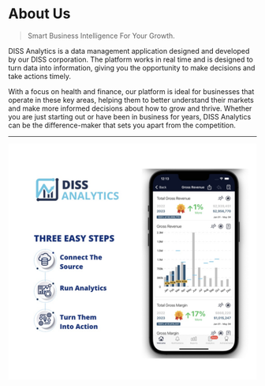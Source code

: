 # About Us

> Smart Business Intelligence For Your Growth.

<p>
	DISS Analytics is a data management application designed and developed by our DISS corporation. The platform works in real time and is designed to turn data into information, giving you the opportunity to make decisions and take actions timely.
</p>

<p>
 With a focus on health and finance, our platform is ideal for businesses that operate in these key areas, helping them to better understand their markets and make more informed decisions about how to grow and thrive. Whether you are just starting out or have been in business for years, DISS Analytics can be the difference-maker that sets you apart from the competition.
</p>

<hr>

<img src="_media/Portada About Us.jpg" alt="Preview DISS Analytics" class="img-responsive">
